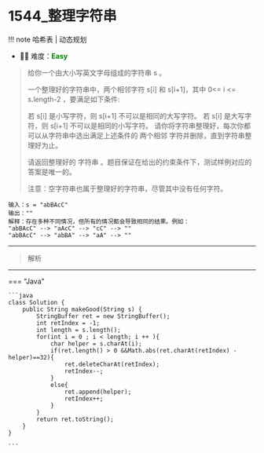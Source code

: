 # 1544_整理字符串

<!-- 所有文件名必须是该题目的英文名 -->

!!! note
    <!-- 这里记载考察的数据结构、算法等 -->
    哈希表 | 动态规划

- 🔑🔑 难度：<span style = "color:Green; font-weight:bold">Easy</span>
<!-- <span style = "color:gold; font-weight:bold">Medium</span> 中等 -->
<!-- <span style = "color:crisma; font-weight:bold">High</span> 困难 -->
<!-- <span style = "color:Green; font-weight:bold">Easy</span> 简单 -->

<!-- 题目简介 -->

> 给你一个由大小写英文字母组成的字符串 s 。
> 
> 一个整理好的字符串中，两个相邻字符 s[i] 和 s[i+1]，其中 0<= i <= s.length-2 ，要满足如下条件:
> 
> 若 s[i] 是小写字符，则 s[i+1] 不可以是相同的大写字符。
> 若 s[i] 是大写字符，则 s[i+1] 不可以是相同的小写字符。
> 请你将字符串整理好，每次你都可以从字符串中选出满足上述条件的 两个相邻 字符并删除，直到字符串整理好为止。
> 
> 请返回整理好的 字符串 。题目保证在给出的约束条件下，测试样例对应的答案是唯一的。
> 
> 注意：空字符串也属于整理好的字符串，尽管其中没有任何字符。

 
```
输入：s = "abBAcC"
输出：""
解释：存在多种不同情况，但所有的情况都会导致相同的结果。例如：
"abBAcC" --> "aAcC" --> "cC" --> ""
"abBAcC" --> "abBA" --> "aA" --> ""

```

------

> 解析

-------------

=== "Java"

    ```java
    class Solution {
        public String makeGood(String s) {
            StringBuffer ret = new StringBuffer();
            int retIndex = -1;
            int length = s.length();
            for(int i = 0 ; i < length; i ++ ){
                char helper = s.charAt(i);
                if(ret.length() > 0 &&Math.abs(ret.charAt(retIndex) - helper)==32){
                    ret.deleteCharAt(retIndex);
                    retIndex--;
                }
                else{
                    ret.append(helper);
                    retIndex++;
                }
            }
            return ret.toString();
        }
    }

    ```